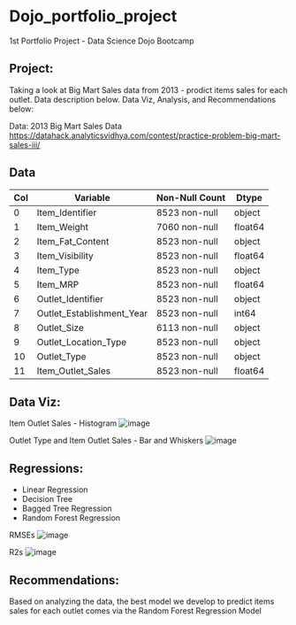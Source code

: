 # Dojo_portfolio_project
1st Portfolio Project - Data Science Dojo Bootcamp

Project:
---
Taking a look at Big Mart Sales data from 2013 - prodict items sales for each outlet.
Data description below. Data Viz, Analysis, and Recommendations below:

Data:
2013 Big Mart Sales Data
https://datahack.analyticsvidhya.com/contest/practice-problem-big-mart-sales-iii/

Data 
---
Col|Variable|Non-Null Count|Dtype  
---|--------|--------------|-----
 0|Item_Identifier|8523 non-null|object
 1|Item_Weight|7060 non-null|float64
 2  | Item_Fat_Content           |8523 non-null|   object 
 3  | Item_Visibility            |8523 non-null|   float64
 4  | Item_Type                  |8523 non-null|   object 
 5  | Item_MRP                   |8523 non-null|   float64
 6  | Outlet_Identifier          |8523 non-null|   object 
 7  | Outlet_Establishment_Year  |8523 non-null|   int64  
 8  | Outlet_Size                |6113 non-null|   object 
 9  | Outlet_Location_Type       |8523 non-null|   object 
 10 | Outlet_Type                |8523 non-null|   object 
 11 | Item_Outlet_Sales          |8523 non-null|   float64
 

Data Viz:
---
Item Outlet Sales - Histogram
![image](https://user-images.githubusercontent.com/77822487/136731389-b66e9d61-f94e-4177-8e9c-f6a1c5a1da1c.png)

Outlet Type and Item Outlet Sales - Bar and Whiskers
![image](https://user-images.githubusercontent.com/77822487/136731543-5b6b176c-b2dc-4830-a5af-64c77652bf9d.png)

 
 
Regressions:
---
* Linear Regression
* Decision Tree
* Bagged Tree Regression
* Random Forest Regression

RMSEs
![image](https://user-images.githubusercontent.com/77822487/136734815-fec0e544-38f5-4152-b9cd-9f79424eea23.png)

R2s
![image](https://user-images.githubusercontent.com/77822487/136734836-f7c9ecb2-0dde-446c-bfeb-f902238ed8e1.png)


Recommendations:
---
Based on analyzing the data, the best model we develop to predict items sales for each outlet comes via the Random Forest Regression Model
